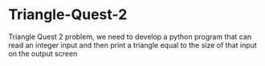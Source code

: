 # Triangle-Quest-2
Triangle Quest 2 problem, we need to develop a python program that can read an integer input and then print a triangle equal to the size of that input on the output screen
